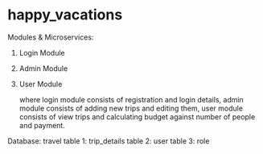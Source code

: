 # happy_vacations
Modules & Microservices: 
  1. Login Module
  2. Admin Module
  3. User Module

     where login module consists of registration and login details, admin module consists of adding new trips and editing them, user module consists of view trips and calculating budget against number of people and payment.

Database: travel
table 1: trip_details
table 2: user
table 3: role
